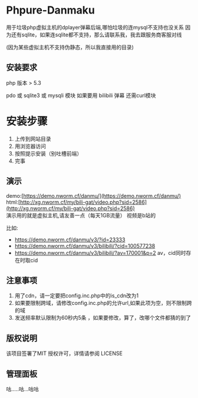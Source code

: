 # Phpure-Danmaku

用于垃圾php虚拟主机的dplayer弹幕后端,哪怕垃圾的连mysql不支持也没关系
因为还有sqlite，如果连sqlite都不支持，那么请联系我，我去跟服务商客服对线

(因为某些虚拟主机不支持伪静态，所以我直接用的目录)

## 安装要求
php 版本 > 5.3  

pdo 或 sqlite3 或 mysqli 模块
如果要用 bilibili 弹幕 还需curl模块

# 安装步骤
 1. 上传到网站目录
 2. 用浏览器访问
 3. 按照提示安装（别吐槽前端）
 4. 完事

## 演示

demo:[https://demo.nworm.cf/danmu/](https://demo.nworm.cf/danmu/)  
html:[http://xg.nworm.cf/my/bili-gat/video.php?sid=2586](http://xg.nworm.cf/my/bili-gat/video.php?sid=2586)  
演示用的就是虚拟主机,请友善一点（每天1GB流量）  视频是b站的 


比如:
 - https://demo.nworm.cf/danmu/v3/?id=23333
 - https://demo.nworm.cf/danmu/v3/bilibili/?cid=100577238
 - https://demo.nworm.cf/danmu/v3/bilibili/?av=170001&p=2
 av，cid同时存在时取cid


## 注意事项
1. 用了cdn，请一定要把config.inc.php中的is_cdn改为1
2. 如果要限制跨域，请修改config.inc.php的允许url,如果此项为空，则不限制跨的域
3. 发送频率默认限制为60秒内5条 ，如果要修改，算了，改哪个文件都猜的到了


## 版权说明
该项目签署了MIT 授权许可，详情请参阅 LICENSE

## 管理面板
咕.....咕...咕咕
